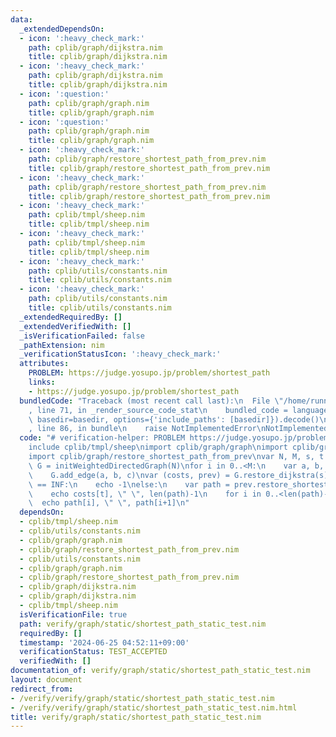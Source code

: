 ```yaml
---
data:
  _extendedDependsOn:
  - icon: ':heavy_check_mark:'
    path: cplib/graph/dijkstra.nim
    title: cplib/graph/dijkstra.nim
  - icon: ':heavy_check_mark:'
    path: cplib/graph/dijkstra.nim
    title: cplib/graph/dijkstra.nim
  - icon: ':question:'
    path: cplib/graph/graph.nim
    title: cplib/graph/graph.nim
  - icon: ':question:'
    path: cplib/graph/graph.nim
    title: cplib/graph/graph.nim
  - icon: ':heavy_check_mark:'
    path: cplib/graph/restore_shortest_path_from_prev.nim
    title: cplib/graph/restore_shortest_path_from_prev.nim
  - icon: ':heavy_check_mark:'
    path: cplib/graph/restore_shortest_path_from_prev.nim
    title: cplib/graph/restore_shortest_path_from_prev.nim
  - icon: ':heavy_check_mark:'
    path: cplib/tmpl/sheep.nim
    title: cplib/tmpl/sheep.nim
  - icon: ':heavy_check_mark:'
    path: cplib/tmpl/sheep.nim
    title: cplib/tmpl/sheep.nim
  - icon: ':heavy_check_mark:'
    path: cplib/utils/constants.nim
    title: cplib/utils/constants.nim
  - icon: ':heavy_check_mark:'
    path: cplib/utils/constants.nim
    title: cplib/utils/constants.nim
  _extendedRequiredBy: []
  _extendedVerifiedWith: []
  _isVerificationFailed: false
  _pathExtension: nim
  _verificationStatusIcon: ':heavy_check_mark:'
  attributes:
    PROBLEM: https://judge.yosupo.jp/problem/shortest_path
    links:
    - https://judge.yosupo.jp/problem/shortest_path
  bundledCode: "Traceback (most recent call last):\n  File \"/home/runner/.local/lib/python3.10/site-packages/onlinejudge_verify/documentation/build.py\"\
    , line 71, in _render_source_code_stat\n    bundled_code = language.bundle(stat.path,\
    \ basedir=basedir, options={'include_paths': [basedir]}).decode()\n  File \"/home/runner/.local/lib/python3.10/site-packages/onlinejudge_verify/languages/nim.py\"\
    , line 86, in bundle\n    raise NotImplementedError\nNotImplementedError\n"
  code: "# verification-helper: PROBLEM https://judge.yosupo.jp/problem/shortest_path\n\
    include cplib/tmpl/sheep\nimport cplib/graph/graph\nimport cplib/graph/dijkstra\n\
    import cplib/graph/restore_shortest_path_from_prev\nvar N, M, s, t = ii()\nvar\
    \ G = initWeightedDirectedGraph(N)\nfor i in 0..<M:\n    var a, b, c = ii()\n\
    \    G.add_edge(a, b, c)\nvar (costs, prev) = G.restore_dijkstra(s)\nif costs[t]\
    \ == INF:\n    echo -1\nelse:\n    var path = prev.restore_shortestpath_from_prev(t)\n\
    \    echo costs[t], \" \", len(path)-1\n    for i in 0..<len(path)-1:\n      \
    \  echo path[i], \" \", path[i+1]\n"
  dependsOn:
  - cplib/tmpl/sheep.nim
  - cplib/utils/constants.nim
  - cplib/graph/graph.nim
  - cplib/graph/restore_shortest_path_from_prev.nim
  - cplib/utils/constants.nim
  - cplib/graph/graph.nim
  - cplib/graph/restore_shortest_path_from_prev.nim
  - cplib/graph/dijkstra.nim
  - cplib/graph/dijkstra.nim
  - cplib/tmpl/sheep.nim
  isVerificationFile: true
  path: verify/graph/static/shortest_path_static_test.nim
  requiredBy: []
  timestamp: '2024-06-25 04:52:11+09:00'
  verificationStatus: TEST_ACCEPTED
  verifiedWith: []
documentation_of: verify/graph/static/shortest_path_static_test.nim
layout: document
redirect_from:
- /verify/verify/graph/static/shortest_path_static_test.nim
- /verify/verify/graph/static/shortest_path_static_test.nim.html
title: verify/graph/static/shortest_path_static_test.nim
---
```

